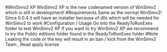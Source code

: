 #WinSimv2 XP
WinSimv2 XP is the new codenamed version of WinSimv2 which is still in development!
#Requirements
Same as the normal WinSimv2! Since 0.0.4 it will have an installer because of dlls which will be needed for WinSimv2 to work
#Configuration / Usage
Go into the ReadyToRunExes folder to test WinSimv2 XP
If you want to try WinSimv2 XP we recommend to try the Public editions folder found in the ReadyToRunExes folder
#Note
Leaking the code or the key will result in an ban / kick from the WinSimv2 Team , Read apply license
